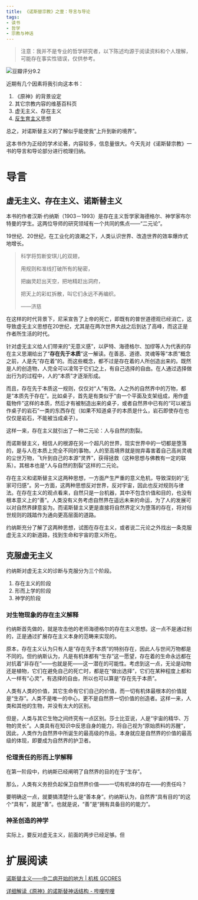 ```yaml
---
title: 《诺斯替宗教》之壹：导言与导论
tags:
- 读书
- 哲学
- 宗教与神话
---
```


> 注意：我并不是专业的哲学研究者，以下陈述均源于阅读资料和个人理解，可能存在事实性错误，仅供参考。

![豆瓣评分9.2](http://storage.live.com/items/3550ADEE9AFF19FD!99478:/8ob1dCOlXE7eMTB.png?authkey=AIbyrqnS5z58phc)

近期有几个因素将我引向这本书：

1. 《原神》的背景设定
2. 其它宗教内容的维基百科页
3. 虚无主义、存在主义
4. [反生育主义](https://www.bilibili.com/video/BV1MK4y1K7WV)思想

总之，对诺斯替主义的了解似乎能使我“上升到新的境界”。

这本书作为正经的学术论著，内容较多，信息量很大。今天先对《诺斯替宗教》一书的导言和导论部分进行梳理归纳。

# 导言

## 虚无主义、存在主义、诺斯替主义

本书的作者汉斯·约纳斯（1903－1993）是存在主义哲学家海德格尔、神学家布尔特曼的学生。这两位导师的研究领域有一个共同的焦点——“二元论”。

19世纪、20世纪，在工业化的浪潮之下，人类认识世界、改造世界的效率爆炸式地增长。

> 科学将剪断安琪儿的双翅，
> 
> 用规则和准线打破所有的秘密，
> 
> 把幽灵赶出天空，把地精赶出洞府，
> 
> 把天上的彩虹拆散，叫它们永远不再编织。
> 
> ——济慈

在这样的时代背景下，尼采宣告了上帝的死亡，即既有的普世道德观已经消亡，这导致虚无主义思想在20世纪，尤其是在两次世界大战之后到达了高峰，而这正是作者所生活的时代。

针对虚无主义给人们带来的“无意义感”，以萨特、海德格尔、加缪等人为代表的存在主义思潮给出了“**存在先于本质**”这一解读。在善恶、道德、灵魂等等“本质”概念之前，人是先“存在着”的。而这些概念，都不过是存在着的人所创造出来的。既然是人的创造物，人完全可以凌驾于它们之上，有自己选择的自由。在人通过选择做出行为的过程中，人的“本质”才逐渐形成。

而且，存在先于本质这一规则，仅仅对“人”有效。人之外的自然界中的万物，都是“本质先于存在”。比如桌子，首先是有类似于“由一个平面及支架组成，用作盛载物件”这样的本质，然后才有被制造出来的桌子，或者自然界中已有的“可以被当作桌子的岩石”一类的东西存在（如果不知道桌子的本质是什么，岩石即使存在也仅仅是岩石，不能被当成桌子）。

这样一来，存在主义就引出了一种二元论：人与自然的割裂。

而诺斯替主义，相信人的根源在另一个超凡的世界，现实世界中的一切都是堕落的，是与人在本质上完全不同的事物。人的至高境界就是抛弃毒害着自己高尚灵魂的尘世万物，飞升到自己的本源“灵界”，获得拯救（这种思想与佛教有一定的联系）。其根本也是“人与自然的割裂”这样的二元论。

存在主义和诺斯替主义这两种思想，一方面产生严重的意义危机，导致深刻的“无家可归感”。另一方面，这两种思想反对世界，反对宇宙，因此也反对规则与律法。在存在主义的观点看来，自然只是一台机器，其中不包含价值和目的，也没有根本意义上的“善”。人类没有义务考虑自然界在遥远未来的命运，为了人的发展可以对自然界肆意妄为。而诺斯替主义更是直接将自然界定义为堕落的存在，将对俗世规则的践踏作为通向更高层面的道路。

约纳斯充分了解了这两种思想，试图在存在主义，或者说二元论之外找出一条克服虚无主义的新道路，找到生命和宇宙的意义所在。

## 克服虚无主义

约纳斯对虚无主义的诊断与克服分为三个阶段。

1. 存在主义的阶段
2. 形而上学的阶段
3. 神学的阶段

### 对生物现象的存在主义解释

约纳斯首先做的，就是攻击他的老师海德格尔的存在主义思想。这一点不是通过别的，正是通过扩展存在主义本身的范畴来实现的。

原本，存在主义认为只有人是“存在先于本质”的特别存在，因此人与世间万物都是不同的。但约纳斯认为，凡是有机体都有“生存”这一愿望，存在着的生命永远都在对抗着“非存在”——也就是死——这一潜在的可能性。考虑到这一点，无论是动物还是植物，它们在避免自己的死亡时，都是在“做出选择”，它们在某种程度上都和人一样有“心灵”，有选择的自由，所以也可以算是“存在先于本质”。

人类有人类的价值，其它生命有它们自己的价值，而一切有机体最根本的价值就是“生存”。人类不是唯一的中心，更不是自然界一切价值的创造者。这样一来，人类和其他的生物，并没有太大的区别。

但是，人类与其它生物之间终究有一点区别。莎士比亚说，人是“宇宙的精华、万物的灵长”。人类具有在知识中反思自身的能力，将自己视为“原始质料的苏醒”，因此，人类作为自然界中所诞生的最高级的作品，本身就应是自然界的价值的最高级的体现，即要成为自然界的护卫者。

### 伦理责任的形而上学解释

在第一阶段中，约纳斯已经阐明了自然界的目的在于“生存”。

那么，人类有义务担负起保卫自然界价值——一切有机体的存在——的责任吗？

要明确这一点，就要搞清楚什么是“善本身”。约纳斯认为，自然界“具有目的”的这个“具有”，就是“善”。也就是说，“善”是“拥有具备目的的能力”。


### 神圣创造的神学

实际上，要反对虚无主义，前面的两步已经足够。但



# 扩展阅读

[诺斯替主义——中二病开始的地方 | 机核 GCORES](https://www.gcores.com/articles/136890)

[详细解读《原神》的诺斯替神话结构 - 哔哩哔哩](https://www.bilibili.com/read/cv12538799)
